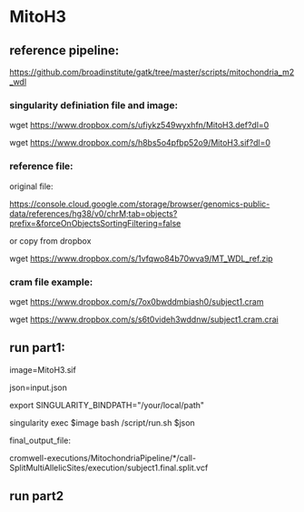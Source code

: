# MitoH3

## reference pipeline:

https://github.com/broadinstitute/gatk/tree/master/scripts/mitochondria_m2_wdl



### singularity definiation file and image:
wget https://www.dropbox.com/s/ufiykz549wyxhfn/MitoH3.def?dl=0

wget https://www.dropbox.com/s/h8bs5o4pfbp52o9/MitoH3.sif?dl=0



### reference file:
original file:

https://console.cloud.google.com/storage/browser/genomics-public-data/references/hg38/v0/chrM;tab=objects?prefix=&forceOnObjectsSortingFiltering=false

or copy from dropbox

wget https://www.dropbox.com/s/1vfqwo84b70wva9/MT_WDL_ref.zip



### cram file example:

wget https://www.dropbox.com/s/7ox0bwddmbiash0/subject1.cram

wget https://www.dropbox.com/s/s6t0videh3wddnw/subject1.cram.crai




## run part1:

image=MitoH3.sif

json=input.json

export SINGULARITY_BINDPATH="/your/local/path"

singularity exec $image bash /script/run.sh $json

final_output_file:

cromwell-executions/MitochondriaPipeline/*/call-SplitMultiAllelicSites/execution/subject1.final.split.vcf

## run part2 

